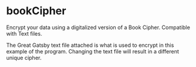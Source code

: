# bookCipher
Encrypt your data using a digitalized version of a Book Cipher. Compatible with Text files.

The Great Gatsby text file attached is what is used to encrypt in this example of the program. Changing the text file will result in a different unique cipher.
